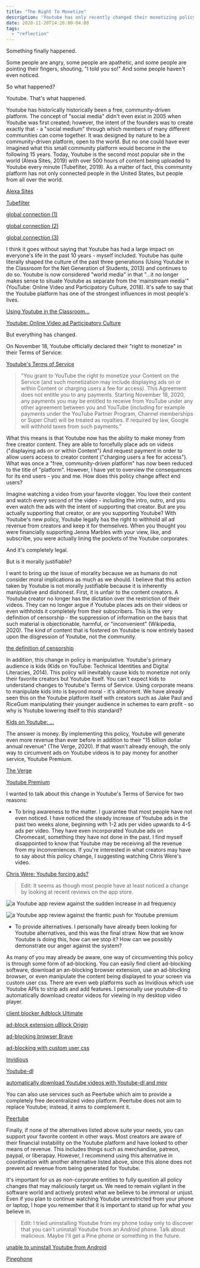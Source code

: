 ```yaml
---
title: "The Right To Monetize"
description: 'Youtube has only recently changed their monetizing policy, allowing them to receive revenue from originally "free" content. In this article, I examine whether it is morally justifiable in the present age for Youtube to follow a strictly for-profit business model.'
date: 2020-11-20T14:26:00-04:00
tags:
  - "reflection"
---
```


Something finally happened.

Some people are angry, some people are apathetic, and some people are pointing their fingers, shouting, "I told you so!"
And some people haven't even noticed.

So what happened?

Youtube. That's what happened.

Youtube has historically historically been a free, community-driven platform. The concept of "social media" didn't even exist in 2005 when Youtube was first created; however, the intent of the founders was to create exactly that - a "social medium" through which members of many different communities can come together. It was designed by nature to be a community-driven platform, open to the world. But no one could have ever imagined what this small community platform would become in the following 15 years. Today, Youtube is the second most popular site in the world (Alexa Sites, 2019) with over 500 hours of content being uploaded to Youtube every minute (Tubefilter, 2019). As a matter of fact, this community platform has not only connected people in the United States, but people from all over the world.

[Alexa Sites](https://www.alexa.com/topsites)

[Tubefilter](https://www.tubefilter.com/2019/05/07/number-hours-video-uploaded-to-youtube-per-minute)

[global connection (1)](https://youtu.be/ZMaW6TamNAc)

[global connection (2)](https://youtu.be/-5q5mZbe3V8)

[global connection (3)](https://youtu.be/W02Zfo3NuoI)

I think it goes without saying that Youtube has had a large impact on everyone's life in the past 10 years - myself included. Youtube has quite literally shaped the culture of the past three generations (Using Youtube in the Classroom for the Net Generation of Students, 2013) and continues to do so. Youtube is now considered "world media" in that "...it no longer makes sense to situate Youtube as separate from the 'mainstream media'" (YouTube: Online Video and Participatory Culture, 2018). It's safe to say that the Youtube platform has one of the strongest influences in most people's lives.

[Using Youtube in the Classroom...](iisit.org/Vol10/IISITv10p473-488Roodt0046.pdf)

[Youtube: Online Video ad Participatory Culture](https://books.google.com/books?hl=en&lr=&id=mg1rDwAAQBAJ&oi=fnd&pg=PT5&dq=info:PE8GHusog1wJ:scholar.google.com/&ots=RCnLTyl6pP&sig=0X1PoI6aSeyqWMiHeVgGWV2p2pU#v=onepage&q&f=false)

But everything has changed.

On November 18, Youtube officially declared their "right to monetize" in their Terms of Service:

[Youtube's Terms of Service](https://www.youtube.com/t/terms)

> "You grant to YouTube the right to monetize your Content on the Service (and such monetization may include displaying ads on or within Content or charging users a fee for access). This Agreement does not entitle you to any payments. Starting November 18, 2020, any payments you may be entitled to receive from YouTube under any other agreement between you and YouTube (including for example payments under the YouTube Partner Program, Channel memberships or Super Chat) will be treated as royalties. If required by law, Google will withhold taxes from such payments."

What this means is that Youtube now has the ability to make money from free creator content. They are able to forcefully place ads on videos ("displaying ads on or within Content") And request payment in order to allow users access to creator content ("charging users a fee for access"). What was once a "free, community-driven platform" has now been reduced to the title of "platform". However, I have yet to overview the consequences for its end users - you and me. How does this policy change affect end users?

Imagine watching a video from your favorite vlogger. You love their content and watch every second of the video - including the intro, outro, and you even watch the ads with the intent of supporting that creator. But are you actually supporting that creator, or are you supporting Youtube? With Youtube's new policy, Youtube legally has the right to withhold all ad revenue from creators and keep it for themselves. When you thought you were financially supporting Jenna Marbles with your view, like, and subscribe, you were actually lining the pockets of the Youtube corporates.

And it's completely legal.

But is it morally justifiable?

I want to bring up the issue of morality because we as humans do not consider moral implications as much as we should. I believe that this action taken by Youtube is not morally justifiable because it is inherently manipulative and dishonest. First, it is unfair to the content creators. A Youtube creator no longer has the dictation over the restriction of their videos. They can no longer argue if Youtube places ads on their videos or even withholds it completely from their subscribers. This is the very definition of censorship - the suppression of information on the basis that such material is objectionable, harmful, or "inconvenient" (Wikipedia, 2020). The kind of content that is fostered on Youtube is now entirely based upon the disgression of Youtube, not the community.

[the definition of censorship](https://en.wikipedia.org/wiki/Censorship)

In addition, this change in policy is manipulative. Youtube's primary audience is kids (Kids on YouTube: Technical Identities and Digital Literacies, 2014). This policy will inevitably cause kids to monetize not only their favorite creators but Youtube itself. You can't expect kids to understand changes to Youtube's Terms of Service. Using corporate means to manipulate kids into is beyond moral - it's abhorrent. We have already seen this on the Youtube platform itself with creators such as Jake Paul and RiceGum manipulating their younger audience in schemes to earn profit - so why is Youtube lowering itself to this standard?

[Kids on Youtube: ...](https://books.google.com/books?hl=en&lr=&id=HMAhAwAAQBAJ&oi=fnd&pg=PA5&dq=youtube+kids&ots=LSWYDoDpe4&sig=VHOcCklkKv1VQZlimvIsQn3QNpw#v=onepage&q=youtube%20kids&f=false)

The answer is money. By implementing this policy, Youtube will generate even more revenue than ever before in addition to their "15 billion dollar annual revenue" (The Verge, 2020). If that wasn't already enough, the only way to circumvent ads on Youtube videos is to pay money for another service, Youtube Premium.

[The Verge](https://www.theverge.com/2020/2/3/21121207/youtube-google-alphabet-earnings-revenue-first-time-reveal-q4-2019)

[Youtube Premium](https://www.youtube.com/premium)

I wanted to talk about this change in Youtube's Terms of Service for two reasons:

* To bring awareness to the matter. I guarantee that most people have not even noticed. I have noticed the steady increase of Youtube ads in the past two weeks alone, beginning with 1-2 ads per video upwards to 4-5 ads per video. They have even incorporated Youtube ads on Chromecast, something they have not done in the past. I find myself disappointed to know that Youtube may be receiving all the revenue from my inconveniences. If you're interested in what creators may have to say about this policy change, I suggesting watching Chris Were's video.

[Chris Were: Youtube forcing ads?](https://youtu.be/3UTHFwH8jmo)

> Edit: It seems as though most people have at least noticed a change by looking at recent reviews on the app store.

![a Youtube app review against the sudden increase in ad frequency](https://sam-bossley-us-media.sfo3.cdn.digitaloceanspaces.com/thoughts/2020/monetize-1.jpg)

![a Youtube app review against the frantic push for Youtube premium](https://sam-bossley-us-media.sfo3.cdn.digitaloceanspaces.com/thoughts/2020/monetize-2.jpg)

* To provide alternatives. I personally have already been looking for Youtube alternatives, and this was the final straw. Now that we know Youtube is doing this, how can we stop it? How can we possibly demonstrate our anger against the system?

As many of you may already be aware, one way of circumventing this policy is through some form of ad-blocking. You can easily find client ad-blocking software, download an an-blocking browser extension, use an ad-blocking browser, or even manipulate the content being displayed to your screen via custom user css. There are even web platforms such as Invidious which use Youtube APIs to strip ads and add features. I personally use youtube-dl to automatically download creator videos for viewing in my desktop video player.

[client blocker Adblock Ultimate](https://adblockultimate.net/)

[ad-block extension uBlock Origin](https://ublockorigin.com/)

[ad-blocking browser Brave](https://brave.com/)

[ad-blocking with custom user css](https://www.howtogeek.com/334716/how-to-customize-firefoxs-user-interface-with-userchrome.css/)

[Invidious](https://invidious.site/)

[Youtube-dl](https://youtube-dl.org/)

[automatically download Youtube videos with Youtube-dl and mpv](https://www.funkyspacemonkey.com/mpv-youtube-dl)

You can also use services such as Peertube which aim to provide a completely free decentralized video platform. Peertube does not aim to replace Youtube; instead, it aims to complement it.

[Peertube](https://peer.tube/)

Finally, if none of the alternatives listed above suite your needs, you can support your favorite content in other ways. Most creators are aware of their financial instability on the Youtube platform and have looked to other means of revenue. This includes things such as merchandise, patreon, paypal, or liberapay. However, I recommend using this alternative in coordination with another alternative listed above, since this alone does not prevent ad revenue from being generated for Youtube.

It's important for us as non-corporate entities to fully question all policy changes that may maliciously target us. We need to remain vigilant in the software world and actively protest what we believe to be immoral or unjust. Even if you plan to continue watching Youtube unrestricted from your phone or laptop, I hope you remember that it is important to stand up for what you believe in.

> Edit: I tried uninstalling Youtube from my phone today only to discover that you can't uninstall Youtube from an Android phone. Talk about malicious. Maybe I'll get a Pine phone or something in the future.

[unable to uninstall Youtube from Android](https://www.malavida.com/en/soft/youtube/android/q/how-to-uninstall-youtube-from-android.html)

[Pinephone](https://www.pine64.org/pinephone/)
